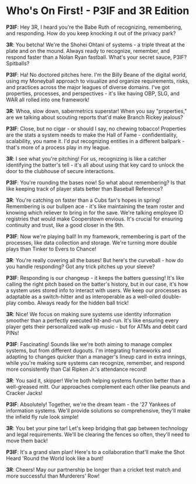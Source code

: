 # Who's On First! - P3IF and 3R Edition

**P3IF**: Hey 3R, I heard you're the Babe Ruth of recognizing, remembering, and responding. How do you keep knocking it out of the privacy park?

**3R**: You betcha! We're the Shohei Ohtani of systems - a triple threat at the plate and on the mound. Always ready to recognize, remember, and respond faster than a Nolan Ryan fastball. What's your secret sauce, P3IF? Spitballs?

**P3IF**: Ha! No doctored pitches here. I'm the Billy Beane of the digital world, using my Moneyball approach to visualize and organize requirements, risks, and practices across the major leagues of diverse domains. I've got properties, processes, and perspectives - it's like having OBP, SLG, and WAR all rolled into one framework!

**3R**: Whoa, slow down, sabermetrics superstar! When you say "properties," are we talking about scouting reports that'd make Branch Rickey jealous?

**P3IF**: Close, but no cigar - or should I say, no chewing tobacco! Properties are the stats a system needs to make the Hall of Fame - confidentiality, scalability, you name it. I'd put recognizing entities in a different ballpark - that's more of a process play in my league.

**3R**: I see what you're pitching! For us, recognizing is like a catcher identifying the batter's tell - it's all about using that key card to unlock the door to the clubhouse of secure interactions.

**P3IF**: You're rounding the bases now! So what about remembering? Is that like keeping track of player stats better than Baseball Reference?

**3R**: You're catching on faster than a Cubs fan's hopes in spring! Remembering is our bullpen ace - it's like maintaining the team roster and knowing which reliever to bring in for the save. We're talking employee ID registries that would make Cooperstown envious. It's crucial for ensuring continuity and trust, like a good closer in the 9th.

**P3IF**: Now we're playing ball! In my framework, remembering is part of the processes, like data collection and storage. We're turning more double plays than Tinker to Evers to Chance!

**3R**: You're really covering all the bases! But here's the curveball - how do you handle responding? Got any trick pitches up your sleeve?

**P3IF**: Responding is our changeup - it keeps the batters guessing! It's like calling the right pitch based on the batter's history, but in our case, it's how a system uses stored info to interact with users. We keep our processes as adaptable as a switch-hitter and as interoperable as a well-oiled double-play combo. Always ready for the hidden ball trick!

**3R**: Nice! We focus on making sure systems use identity information smoother than a perfectly executed hit-and-run. It's like ensuring every player gets their personalized walk-up music - but for ATMs and debit card PINs!

**P3IF**: Fascinating! Sounds like we're both aiming to manage complex systems, but from different dugouts. I'm integrating frameworks and adapting to changes quicker than a manager's lineup card in extra innings, while you're making sure systems can recognize, remember, and respond more consistently than Cal Ripken Jr.'s attendance record!

**3R**: You said it, skipper! We're both helping systems function better than a well-greased mitt. Our approaches complement each other like peanuts and Cracker Jacks!

**P3IF**: Absolutely! Together, we're the dream team - the '27 Yankees of information systems. We'll provide solutions so comprehensive, they'll make the infield fly rule look simple!

**3R**: You bet your pine tar! Let's keep bridging that gap between technology and legal requirements. We'll be clearing the fences so often, they'll need to move them back!

**P3IF**: It's a grand slam plan! Here's to a collaboration that'll make the Shot Heard 'Round the World look like a bunt!

**3R**: Cheers! May our partnership be longer than a cricket test match and more successful than Murderers' Row!